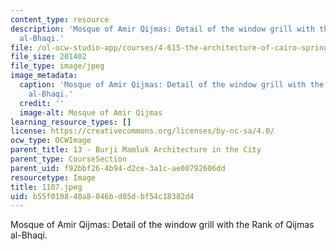 ```yaml
---
content_type: resource
description: 'Mosque of Amir Qijmas: Detail of the window grill with the Rank of Qijmas
  al-Bhaqi.'
file: /ol-ocw-studio-app/courses/4-615-the-architecture-of-cairo-spring-2002/b55f010840a8046bd05dbf54c18382d4_1107.jpeg
file_size: 201402
file_type: image/jpeg
image_metadata:
  caption: 'Mosque of Amir Qijmas: Detail of the window grill with the Rank of Qijmas
    al-Bhaqi.'
  credit: ''
  image-alt: Mosque of Amir Qijmas
learning_resource_types: []
license: https://creativecommons.org/licenses/by-nc-sa/4.0/
ocw_type: OCWImage
parent_title: 13 - Burji Mamluk Architecture in the City
parent_type: CourseSection
parent_uid: f92bbf26-4b94-d2ce-3a1c-ae00792606dd
resourcetype: Image
title: 1107.jpeg
uid: b55f0108-40a8-046b-d05d-bf54c18382d4
---
```

Mosque of Amir Qijmas: Detail of the window grill with the Rank of Qijmas al-Bhaqi.